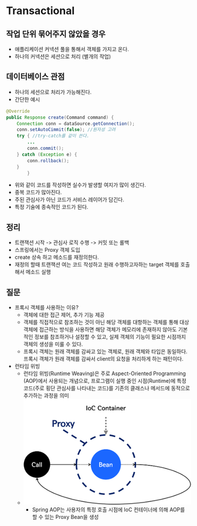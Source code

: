 # Transactional

## 작업 단위 묶어주지 않았을 경우
- 애플리케이션 커넥션 풀을 통해서 객체를 가지고 온다. 
- 하나의 커넥션은 세션으로 처리 (별개의 작업)

## 데이터베이스 관점
- 하나의 세션으로 처리가 가능해진다. 
- 간단한 예시
```java
@Override
public Response create(Command command) {
    Connection conn = dataSource.getConnection();
    conn.setAutoCimmit(false); //원자성 고려
    try { //try-catch를 같이 쓴다. 
        ...    
        conn.commit();
    } catch (Exception e) {
        conn.rollback();
    }
        }
```
- 위와 같이 코드를 작성하면 실수가 발생할 여지가 많이 생긴다.
- 중복 코드가 많아진다. 
- 주된 관심사가 아닌 코드가 서비스 레이어가 담긴다. 
- 특정 기술에 종속적인 코드가 된다.

## 정리
- 트랜잭션 시작 -> 관심사 로직 수행 -> 커밋 또는 롤백
- 스프링에서는 Proxy 객체 도입 
- create 상속 하고 메소드를 재정의한다.
- 재정의 할때 트랜잭션 여는 코드 작성하고 원래 수행하고자하는 target 객체를 호출해서 메소드 실행 

## 질문
- 프록시 객체를 사용하는 이유?
  - 객체에 대한 접근 제어, 추가 기능 제공 
  - 객체를 직접적으로 참조하는 것이 아닌 해당 객체를 대항하는 객체를 통해 대상 객체에 접근하는 방식을 사용하면 해당 객체가 메모리에 존재하지 않아도 기본적인 정보를 참조하거나 설정할 수 있고, 실제 객체의 기능이 필요한 시점까지 객체의 생성을 미룰 수 있다.
  - 프록시 객체는 원래 객체를 감싸고 있는 객체로, 원래 객체와 타입은 동일하다. 프록시 객체가 원래 객체를 감싸서 client의 요청을 처리하게 하는 패턴이다.
- 런타임 위빙
  - 런타임 위빙(Runtime Weaving)은 주로 Aspect-Oriented Programming (AOP)에서 사용되는 개념으로, 프로그램이 실행 중인 시점(Runtime)에 특정 코드(주로 횡단 관심사를 나타내는 코드)를 기존의 클래스나 메서드에 동적으로 추가하는 과정을 의미
  - ![img.png](img.png) 
    - Spring AOP는 사용자의 특정 호출 시점에 IoC 컨테이너에 의해 AOP를 할 수 있는 Proxy Bean을 생성
